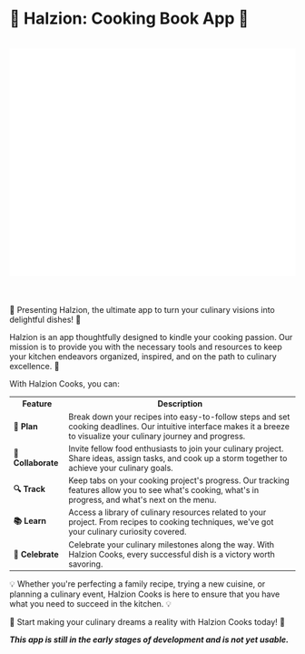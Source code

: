<h1>🚀 Halzion: Cooking Book App 🚀</h1>

<div align="center">
	<br>
	<a href="https://github.com/ikoshura/PPBM-01-7708213023-AbrarZharifanSyah/blame/master/header.svg">
		<img src="header.svg" width="800" height="400">
	</a>
	<br>
</div>

<br>
<br>


🍳 Presenting Halzion, the ultimate app to turn your culinary visions into delightful dishes! 🍳

<p>Halzion is an app thoughtfully designed to kindle your cooking passion. Our mission is to provide you with the necessary tools and resources to keep your kitchen endeavors organized, inspired, and on the path to culinary excellence. 🌟</p>

<p>With Halzion Cooks, you can:</p>
<table>
  <tr>
    <th>Feature</th>
    <th>Description</th>
  </tr>
  <tr>
    <td><strong>📝 Plan</strong></td>
    <td>Break down your recipes into easy-to-follow steps and set cooking deadlines. Our intuitive interface makes it a breeze to visualize your culinary journey and progress.</td>
  </tr>
  <tr>
    <td><strong>🤝 Collaborate</strong></td>
    <td>Invite fellow food enthusiasts to join your culinary project. Share ideas, assign tasks, and cook up a storm together to achieve your culinary goals.</td>
  </tr>
  <tr>
    <td><strong>🔍 Track</strong></td>
    <td>Keep tabs on your cooking project's progress. Our tracking features allow you to see what's cooking, what's in progress, and what's next on the menu.</td>
  </tr>
  <tr>
    <td><strong>📚 Learn</strong></td>
    <td>Access a library of culinary resources related to your project. From recipes to cooking techniques, we've got your culinary curiosity covered.</td>
  </tr>
  <tr>
    <td><strong>🎉 Celebrate</strong></td>
    <td>Celebrate your culinary milestones along the way. With Halzion Cooks, every successful dish is a victory worth savoring.</td>
  </tr>
</table>

<p> 💡 Whether you're perfecting a family recipe, trying a new cuisine, or planning a culinary event, Halzion Cooks is here to ensure that you have what you need to succeed in the kitchen. 💡</p>
<p> 🎯 Start making your culinary dreams a reality with Halzion Cooks today! 🎯</p>

<p><strong><em>This app is still in the early stages of development and is not yet usable.</em></strong></p>


